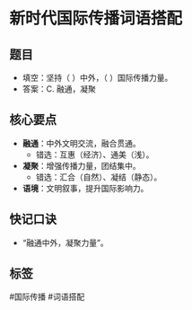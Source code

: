 # 新时代国际传播词语搭配

## 题目
- 填空：坚持（ ）中外，（ ）国际传播力量。
- 答案：C. 融通，凝聚

## 核心要点
- **融通**：中外文明交流，融合贯通。
  - 错选：互惠（经济）、通美（浅）。
- **凝聚**：增强传播力量，团结集中。
  - 错选：汇合（自然）、凝结（静态）。
- **语境**：文明叙事，提升国际影响力。

## 快记口诀
- “融通中外，凝聚力量”。

## 标签
#国际传播 #词语搭配